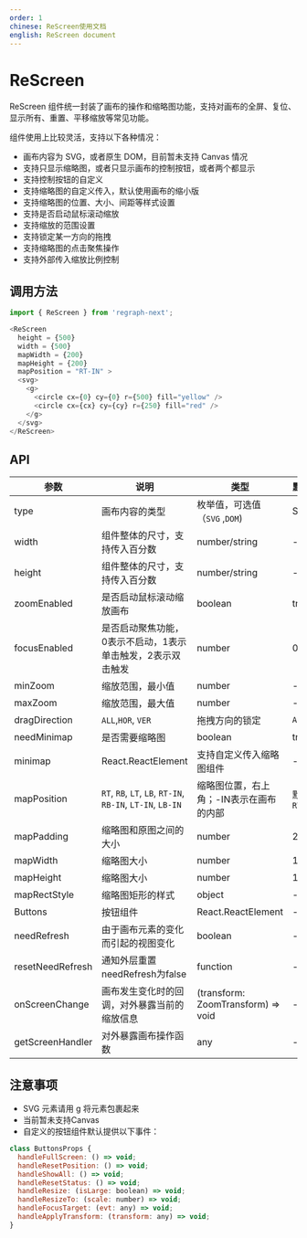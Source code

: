 ```yaml
---
order: 1
chinese: ReScreen使用文档
english: ReScreen document
---
```


# ReScreen

ReScreen 组件统一封装了画布的操作和缩略图功能，支持对画布的全屏、复位、显示所有、重置、平移缩放等常见功能。

组件使用上比较灵活，支持以下各种情况：

- 画布内容为 SVG，或者原生 DOM，目前暂未支持 Canvas 情况
- 支持只显示缩略图，或者只显示画布的控制按钮，或者两个都显示
- 支持控制按钮的自定义
- 支持缩略图的自定义传入，默认使用画布的缩小版
- 支持缩略图的位置、大小、间距等样式设置
- 支持是否启动鼠标滚动缩放
- 支持缩放的范围设置
- 支持锁定某一方向的拖拽
- 支持缩略图的点击聚焦操作
- 支持外部传入缩放比例控制

## 调用方法

```js
import { ReScreen } from 'regraph-next';

<ReScreen  
  height = {500}
  width = {500}
  mapWidth = {200}
  mapHeight = {200}
  mapPosition = "RT-IN" >
  <svg>
    <g>
      <circle cx={0} cy={0} r={500} fill="yellow" />
      <circle cx={cx} cy={cy} r={250} fill="red" /> 
    </g>
  </svg> 
</ReScreen>
```

## API
| 参数           | 说明     | 类型         | 默认值                                                                    |
| -------------- | -------- | --------------- | ------------------------------------------------------------------------------ |
| type | 画布内容的类型 | 枚举值，可选值（`SVG` ,`DOM`) | SVG |
| width | 组件整体的尺寸，支持传入百分数 | number/string | - | 
| height | 组件整体的尺寸，支持传入百分数 | number/string | - | 
| zoomEnabled | 是否启动鼠标滚动缩放画布 | boolean | true | 
| focusEnabled | 是否启动聚焦功能，0表示不启动，1表示单击触发，2表示双击触发 | number | 0 | 
| minZoom | 缩放范围，最小值 | number | - |
| maxZoom | 缩放范围，最大值 | number | - |
| dragDirection | `ALL`,`HOR`, `VER` | 拖拽方向的锁定 | `ALL` |
| needMinimap | 是否需要缩略图 | boolean | true |
| minimap | React.ReactElement<any> | 支持自定义传入缩略图组件 | - |
| mapPosition | `RT`, `RB`, `LT`, `LB`,  `RT-IN`, `RB-IN`, `LT-IN`, `LB-IN` | 缩略图位置，右上角；-IN表示在画布的内部 | 默认为`RT` |
| mapPadding | 缩略图和原图之间的大小 | number | 20 | 
| mapWidth | 缩略图大小 | number | 100px | 
| mapHeight | 缩略图大小 | number | 100px | 
| mapRectStyle | 缩略图矩形的样式 | object | - |
| Buttons | 按钮组件 | React.ReactElement<any> | - |
| needRefresh | 由于画布元素的变化而引起的视图变化 | boolean | - |
| resetNeedRefresh | 通知外层重置needRefresh为false | function | - |
| onScreenChange | 画布发生变化时的回调，对外暴露当前的缩放信息 | (transform: ZoomTransform) => void | - |
| getScreenHandler | 对外暴露画布操作函数 | any | - |

## 注意事项

- SVG 元素请用 g 将元素包裹起来
- 当前暂未支持Canvas
- 自定义的按钮组件默认提供以下事件：

```javascript
class ButtonsProps {
  handleFullScreen: () => void;
  handleResetPosition: () => void;
  handleShowAll: () => void;
  handleResetStatus: () => void;
  handleResize: (isLarge: boolean) => void;
  handleResizeTo: (scale: number) => void;
  handleFocusTarget: (evt: any) => void;
  handleApplyTransform: (transform: any) => void;
}
```
